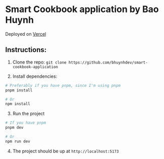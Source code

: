 # Smart Cookbook application by Bao Huynh

Deployed on [Vercel](https://smart-cookbook-baohuynh.vercel.app/)

## Instructions:

1. Clone the repo: `git clone https://github.com/bhuynhdev/smart-cookbook-application`

2. Install dependencies:
```bash
# Preferably if you have pnpm, since I'm using pnpm
pnpm install

# Or
npm install
```

3. Run the project
```bash
# If you have pnpm
pnpm dev

# Or
npm run dev
```

4. The project should be up at `http://localhost:5173`
